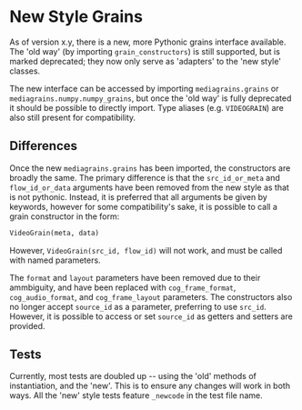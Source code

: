 # New Style Grains
As of version x.y, there is a new, more Pythonic grains interface available. The 'old way' (by importing `grain_constructors`) is still supported, but is marked deprecated; they now only serve as 'adapters' to the 'new style' classes.

The new interface can be accessed by importing `mediagrains.grains` or `mediagrains.numpy.numpy_grains`, but once the 'old way' is fully deprecated it should be possible to directly import. Type aliases (e.g. `VIDEOGRAIN`) are also still present for compatibility.

## Differences
Once the new `mediagrains.grains` has been imported, the constructors are broadly the same. The primary difference is that the `src_id_or_meta` and `flow_id_or_data` arguments have been removed from the new style as that is not pythonic.
Instead, it is preferred that all arguments be given by keywords, however for some compatibility's sake, it is possible to call a grain constructor in the form:
```py
VideoGrain(meta, data)
```
However, `VideoGrain(src_id, flow_id)` will not work, and must be called with named parameters.

The `format` and `layout` parameters have been removed due to their ammbiguity, and have been replaced with `cog_frame_format`, `cog_audio_format`, and `cog_frame_layout` parameters.
The constructors also no longer accept `source_id` as a parameter, preferring to use `src_id`. However, it is possible to access or set `source_id` as getters and setters are provided.

## Tests
Currently, most tests are doubled up -- using the 'old' methods of instantiation, and the 'new'. This is to ensure any changes will work in both ways. All the 'new' style tests feature `_newcode` in the test file name.
